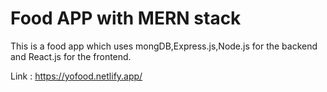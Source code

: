 # Food APP with MERN stack

This is a food app which uses mongDB,Express.js,Node.js for the backend and React.js for the frontend.

Link : https://yofood.netlify.app/

